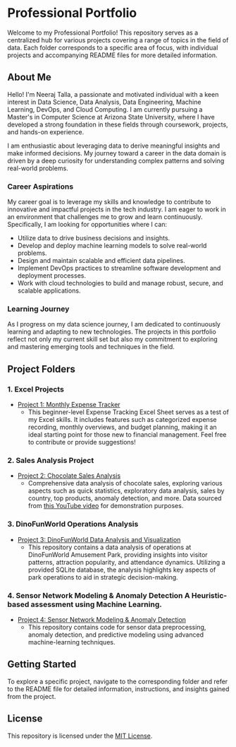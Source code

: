 # Professional Portfolio

Welcome to my Professional Portfolio! This repository serves as a centralized hub for various projects covering a range of topics in the field of data. Each folder corresponds to a specific area of focus, with individual projects and accompanying README files for more detailed information.

## About Me

Hello! I'm Neeraj Talla, a passionate and motivated individual with a keen interest in Data Science, Data Analysis, Data Engineering, Machine Learning, DevOps, and Cloud Computing. I am currently pursuing a Master's in Computer Science at Arizona State University, where I have developed a strong foundation in these fields through coursework, projects, and hands-on experience.

I am enthusiastic about leveraging data to derive meaningful insights and make informed decisions. My journey toward a career in the data domain is driven by a deep curiosity for understanding complex patterns and solving real-world problems.


### Career Aspirations

My career goal is to leverage my skills and knowledge to contribute to innovative and impactful projects in the tech industry. I am eager to work in an environment that challenges me to grow and learn continuously. Specifically, I am looking for opportunities where I can:

- Utilize data to drive business decisions and insights.
- Develop and deploy machine learning models to solve real-world problems.
- Design and maintain scalable and efficient data pipelines.
- Implement DevOps practices to streamline software development and deployment processes.
- Work with cloud technologies to build and manage robust, secure, and scalable applications.

### Learning Journey

As I progress on my data science journey, I am dedicated to continuously learning and adapting to new technologies. The projects in this portfolio reflect not only my current skill set but also my commitment to exploring and mastering emerging tools and techniques in the field.

## Project Folders

### 1. Excel Projects
- [Project 1: Monthly Expense Tracker](https://github.com/Tallaneeraj/Data-Science-Portfolio/blob/main/Monthly%20Expense%20Tracker/README.md)
  - This beginner-level Expense Tracking Excel Sheet serves as a test of my Excel skills. It includes features such as categorized expense recording, monthly overviews, and budget planning, making it an ideal starting point for those new to financial management. Feel free to contribute or provide suggestions!

### 2. Sales Analysis Project
- [Project 2: Chocolate Sales Analysis](https://github.com/Tallaneeraj/Data-Science-Portfolio/tree/main/Sales%20Data%20Analysis%20-%20Chocolate%20Sales)
  - Comprehensive data analysis of chocolate sales, exploring various aspects such as quick statistics, exploratory data analysis, sales by country, top products, anomaly detection, and more. Data sourced from [this YouTube video](https://youtu.be/v2oNWja7M2E?feature=shared) for demonstration purposes.

### 3. DinoFunWorld Operations Analysis
- [Project 3: DinoFunWorld Data Analysis and Visualization](https://github.com/Tallaneeraj/Data-Science-Portfolio/tree/main/Dino%20World%20Data%20Analysis)
  - This repository contains a data analysis of operations at DinoFunWorld Amusement Park, providing insights into visitor patterns, attraction popularity, and attendance dynamics. Utilizing a provided SQLite database, the analysis highlights key aspects of park operations to aid in strategic decision-making.
 
### 4. Sensor Network Modeling & Anomaly Detection A Heuristic-based assessment using Machine Learning.
- [Project 4: Sensor Network Modeling & Anomaly Detection](https://github.com/Tallaneeraj/Data-Science-Portfolio/tree/main/Sensor%20Data%20ML)
  - This repository contains code for sensor data preprocessing, anomaly detection, and predictive modeling using advanced machine-learning techniques.

## Getting Started

To explore a specific project, navigate to the corresponding folder and refer to the README file for detailed information, instructions, and insights gained from the project.

## License

This repository is licensed under the [MIT License](LICENSE).
